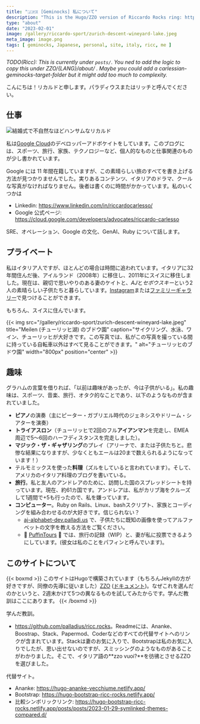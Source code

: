 ```yaml
---
title: "🇯🇵♊ [Geminocks] 私について"
description: "This is the Hugo/ZZO version of Riccardo Rocks ring: https://ricc.rocks/"
type: "about"
date: "2023-02-01"
image: /gallery/riccardo-sport/zurich-descent-wineyard-lake.jpeg
meta_image: image.png
tags: [ geminocks, Japanese, personal, site, italy, ricc, me ]
---
```


*TODO(Ricc): This is currently under `posts/`. You ned to add the logic to copy this under ZZO/{LANG}/about/ . Maybe you could add a carlessian-geminocks-target-folder but it might add too much to complexity.*

こんにちは！リカルドと申します。<tt>パラディウス</tt>またはリッチと呼んでください。

## 仕事

![結婚式で不自然なほどハンサムなリカルド](image.png)

私は[Google Cloud](http://cloud.google.com/)のデベロッパーアドボケイトをしています。このブログには、スポーツ、旅行、家族、テクノロジーなど、個人的なものと仕事関連のものが少し書かれています。

Google には 11 年間在籍していますが、この素晴らしい旅のすべてを書き上げる方法が見つかりませんでした。実りあるコンテンツ、イタリアのドラマ、クールな写真がなければなりません。後者は書くのに時間がかかっています。私のいくつかは

* Linkedin: <https://www.linkedin.com/in/riccardocarlesso/>
* Google 公式ページ: <https://cloud.google.com/developers/advocates/riccardo-carlesso>

SRE、オペレーション、Google の文化、GenAI、Ruby について話します。

## プライベート

私はイタリア人ですが、ほとんどの場合は時間に追われています。イタリアに32年間住んだ後、アイルランド（2008年）に移住し、2011年にスイスに移住しました。現在は、親切で思いやりのある妻のケイトと、*AJ*と*セボウスキー*という2人の素晴らしい子供たちと暮らしています。[Instagram](https://www.instagram.com/palladius/)または[ファミリーギャラリー](/en/gallery/riccardo-family/)で見つけることができます。

もちろん、スイスに住んでいます。

{{< img src="/gallery/riccardo-sport/zurich-descent-wineyard-lake.jpeg" title="Meilen (チューリッヒ湖) のブドウ園" caption="サイクリング、水泳、ワイン、チューリッヒが大好きです。この写真では、私がこの写真を撮っている間に持っている自転車以外はすべて見ることができます。" alt="チューリッヒのブドウ園" width="800px" position="center" >}}

## 趣味

グラハムの言葉を借りれば、「以前は趣味があったが、今は子供がいる」。私の趣味は、スポーツ、音楽、旅行、オタク的なことであり、以下のようなものが含まれていました。

* **ピアノ**の演奏（主にピーター・ガブリエル時代のジェネシスやドリーム・シアターを演奏）
* **トライアスロン**（チューリッヒで2回のフル**アイアンマン**を完走し、EMEA周辺で5～6回のハーフディスタンスを完走しました）。
* **マジック・ザ・ギャザリング**のプレイ（アリーナで、または子供たちと。悲惨な結果になりますが、少なくともエールは20まで数えられるようになっています！）
* テルモミックスを使った**料理**（ズルをしていると言われています）。そして、アメリカのイタリア料理のブログを書いている。
* **旅行**。私と友人のアンドレアのために、訪問した国のスプレッドシートを持っています。現在、約61カ国です。アンドレアは、私がカリブ海をクルーズして1週間で+5も行ったので、私を嫌っています。
* **コンピューター**。Ruby on Rails、Linux、bashスクリプト、家族とコーディングを組み合わせるのが大好きです。信じられない？
  * [aj-alphabet-dev.palladi.us](http://aj-alphabet-dev.palladi.us/alfabeto?alphabet=it&cells_per_row=6&locale=en&predilige=portrait) で、子供たちに既知の画像を使ってアルファベットの文字を教える方法をご覧ください。
  * 🚧 [PuffinTours](https://puffintours-prod-rjjr63dzrq-ew.a.run.app/) 🚧 では、旅行の記録（WIP）と、妻が私に投票できるようにしています。(彼女は私のことをパフィンと呼んでいます)。

## このサイトについて


{{< boxmd >}}
このサイトはHugoで構築されています（もちろんJekyllの方が好きですが、同僚の先導に従いました）[ZZO](https://github.com/zzossig/hugo-theme-zzo) ([ドキュメント](https://zzo-docs.vercel.app/zzo))。なぜこれを選んだのかというと、2週末かけて5つの異なるものを試してみたからです。学んだ教訓はここにあります。
{{< /boxmd >}}

学んだ教訓。

* <https://github.com/palladius/ricc.rocks>。Readmeには、Ananke、
  Boostrap、Stack、Papermod、Coderなどのすべての代替サイトへのリンクが含まれています。Stackは妻のお気に入りで、Bootstrapは私のお気に入りでしたが、思い出せないのですが、スミッシングのようなものがあることがわかりました。そこで、イタリア語の**zzo vuoi?**を彷彿とさせるZZOを選びました。

代替サイト。

* Ananke: <https://hugo-ananke-vecchiume.netlify.app/>
* Bootstrap: <https://hugo-bootstrap-ricc-rocks.netlify.app/>
* 比較シンボリックリンク: <https://hugo-bootstrap-ricc-rocks.netlify.app/posts/posts/2023-01-29-symlinked-themes-compared.d/>



